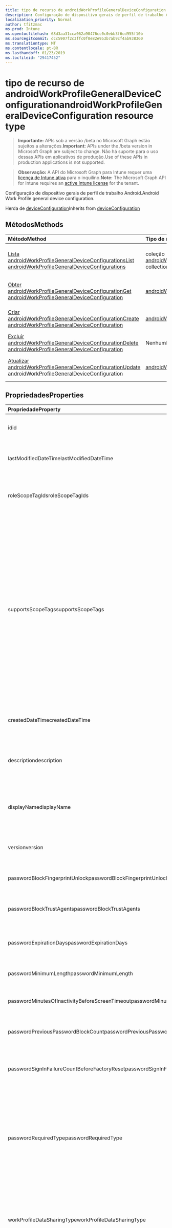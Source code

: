 ```yaml
---
title: tipo de recurso de androidWorkProfileGeneralDeviceConfiguration
description: Configuração de dispositivo gerais de perfil de trabalho Android.
localization_priority: Normal
author: tfitzmac
ms.prod: Intune
ms.openlocfilehash: 68d3aa31cca062a90476cc0c0ebb3f6cd955f10b
ms.sourcegitcommit: dcc5907f2c3ffc0f0e82e953b7ab9cf4ab938360
ms.translationtype: MT
ms.contentlocale: pt-BR
ms.lasthandoff: 01/23/2019
ms.locfileid: "29417452"
---
```

# <a name="androidworkprofilegeneraldeviceconfiguration-resource-type"></a><span data-ttu-id="fc762-103">tipo de recurso de androidWorkProfileGeneralDeviceConfiguration</span><span class="sxs-lookup"><span data-stu-id="fc762-103">androidWorkProfileGeneralDeviceConfiguration resource type</span></span>

> <span data-ttu-id="fc762-104">**Importante:** APIs sob a versão /beta no Microsoft Graph estão sujeitos a alterações.</span><span class="sxs-lookup"><span data-stu-id="fc762-104">**Important:** APIs under the /beta version in Microsoft Graph are subject to change.</span></span> <span data-ttu-id="fc762-105">Não há suporte para o uso dessas APIs em aplicativos de produção.</span><span class="sxs-lookup"><span data-stu-id="fc762-105">Use of these APIs in production applications is not supported.</span></span>

> <span data-ttu-id="fc762-106">**Observação:** A API do Microsoft Graph para Intune requer uma [licença de Intune ativa](https://go.microsoft.com/fwlink/?linkid=839381) para o inquilino.</span><span class="sxs-lookup"><span data-stu-id="fc762-106">**Note:** The Microsoft Graph API for Intune requires an [active Intune license](https://go.microsoft.com/fwlink/?linkid=839381) for the tenant.</span></span>

<span data-ttu-id="fc762-107">Configuração de dispositivo gerais de perfil de trabalho Android.</span><span class="sxs-lookup"><span data-stu-id="fc762-107">Android Work Profile general device configuration.</span></span>


<span data-ttu-id="fc762-108">Herda de [deviceConfiguration](../resources/intune-deviceconfig-deviceconfiguration.md)</span><span class="sxs-lookup"><span data-stu-id="fc762-108">Inherits from [deviceConfiguration](../resources/intune-deviceconfig-deviceconfiguration.md)</span></span>

## <a name="methods"></a><span data-ttu-id="fc762-109">Métodos</span><span class="sxs-lookup"><span data-stu-id="fc762-109">Methods</span></span>
|<span data-ttu-id="fc762-110">Método</span><span class="sxs-lookup"><span data-stu-id="fc762-110">Method</span></span>|<span data-ttu-id="fc762-111">Tipo de retorno</span><span class="sxs-lookup"><span data-stu-id="fc762-111">Return Type</span></span>|<span data-ttu-id="fc762-112">Descrição</span><span class="sxs-lookup"><span data-stu-id="fc762-112">Description</span></span>|
|:---|:---|:---|
|[<span data-ttu-id="fc762-113">Lista androidWorkProfileGeneralDeviceConfigurations</span><span class="sxs-lookup"><span data-stu-id="fc762-113">List androidWorkProfileGeneralDeviceConfigurations</span></span>](../api/intune-deviceconfig-androidworkprofilegeneraldeviceconfiguration-list.md)|<span data-ttu-id="fc762-114">coleção [androidWorkProfileGeneralDeviceConfiguration](../resources/intune-deviceconfig-androidworkprofilegeneraldeviceconfiguration.md)</span><span class="sxs-lookup"><span data-stu-id="fc762-114">[androidWorkProfileGeneralDeviceConfiguration](../resources/intune-deviceconfig-androidworkprofilegeneraldeviceconfiguration.md) collection</span></span>|<span data-ttu-id="fc762-115">Lista as propriedades e os relacionamentos dos objetos [androidWorkProfileGeneralDeviceConfiguration](../resources/intune-deviceconfig-androidworkprofilegeneraldeviceconfiguration.md) .</span><span class="sxs-lookup"><span data-stu-id="fc762-115">List properties and relationships of the [androidWorkProfileGeneralDeviceConfiguration](../resources/intune-deviceconfig-androidworkprofilegeneraldeviceconfiguration.md) objects.</span></span>|
|[<span data-ttu-id="fc762-116">Obter androidWorkProfileGeneralDeviceConfiguration</span><span class="sxs-lookup"><span data-stu-id="fc762-116">Get androidWorkProfileGeneralDeviceConfiguration</span></span>](../api/intune-deviceconfig-androidworkprofilegeneraldeviceconfiguration-get.md)|[<span data-ttu-id="fc762-117">androidWorkProfileGeneralDeviceConfiguration</span><span class="sxs-lookup"><span data-stu-id="fc762-117">androidWorkProfileGeneralDeviceConfiguration</span></span>](../resources/intune-deviceconfig-androidworkprofilegeneraldeviceconfiguration.md)|<span data-ttu-id="fc762-118">Leia as propriedades e os relacionamentos do objeto [androidWorkProfileGeneralDeviceConfiguration](../resources/intune-deviceconfig-androidworkprofilegeneraldeviceconfiguration.md) .</span><span class="sxs-lookup"><span data-stu-id="fc762-118">Read properties and relationships of the [androidWorkProfileGeneralDeviceConfiguration](../resources/intune-deviceconfig-androidworkprofilegeneraldeviceconfiguration.md) object.</span></span>|
|[<span data-ttu-id="fc762-119">Criar androidWorkProfileGeneralDeviceConfiguration</span><span class="sxs-lookup"><span data-stu-id="fc762-119">Create androidWorkProfileGeneralDeviceConfiguration</span></span>](../api/intune-deviceconfig-androidworkprofilegeneraldeviceconfiguration-create.md)|[<span data-ttu-id="fc762-120">androidWorkProfileGeneralDeviceConfiguration</span><span class="sxs-lookup"><span data-stu-id="fc762-120">androidWorkProfileGeneralDeviceConfiguration</span></span>](../resources/intune-deviceconfig-androidworkprofilegeneraldeviceconfiguration.md)|<span data-ttu-id="fc762-121">Crie um novo objeto de [androidWorkProfileGeneralDeviceConfiguration](../resources/intune-deviceconfig-androidworkprofilegeneraldeviceconfiguration.md) .</span><span class="sxs-lookup"><span data-stu-id="fc762-121">Create a new [androidWorkProfileGeneralDeviceConfiguration](../resources/intune-deviceconfig-androidworkprofilegeneraldeviceconfiguration.md) object.</span></span>|
|[<span data-ttu-id="fc762-122">Excluir androidWorkProfileGeneralDeviceConfiguration</span><span class="sxs-lookup"><span data-stu-id="fc762-122">Delete androidWorkProfileGeneralDeviceConfiguration</span></span>](../api/intune-deviceconfig-androidworkprofilegeneraldeviceconfiguration-delete.md)|<span data-ttu-id="fc762-123">Nenhum</span><span class="sxs-lookup"><span data-stu-id="fc762-123">None</span></span>|<span data-ttu-id="fc762-124">Exclui um [androidWorkProfileGeneralDeviceConfiguration](../resources/intune-deviceconfig-androidworkprofilegeneraldeviceconfiguration.md).</span><span class="sxs-lookup"><span data-stu-id="fc762-124">Deletes a [androidWorkProfileGeneralDeviceConfiguration](../resources/intune-deviceconfig-androidworkprofilegeneraldeviceconfiguration.md).</span></span>|
|[<span data-ttu-id="fc762-125">Atualizar androidWorkProfileGeneralDeviceConfiguration</span><span class="sxs-lookup"><span data-stu-id="fc762-125">Update androidWorkProfileGeneralDeviceConfiguration</span></span>](../api/intune-deviceconfig-androidworkprofilegeneraldeviceconfiguration-update.md)|[<span data-ttu-id="fc762-126">androidWorkProfileGeneralDeviceConfiguration</span><span class="sxs-lookup"><span data-stu-id="fc762-126">androidWorkProfileGeneralDeviceConfiguration</span></span>](../resources/intune-deviceconfig-androidworkprofilegeneraldeviceconfiguration.md)|<span data-ttu-id="fc762-127">Atualize as propriedades de um objeto [androidWorkProfileGeneralDeviceConfiguration](../resources/intune-deviceconfig-androidworkprofilegeneraldeviceconfiguration.md) .</span><span class="sxs-lookup"><span data-stu-id="fc762-127">Update the properties of a [androidWorkProfileGeneralDeviceConfiguration](../resources/intune-deviceconfig-androidworkprofilegeneraldeviceconfiguration.md) object.</span></span>|

## <a name="properties"></a><span data-ttu-id="fc762-128">Propriedades</span><span class="sxs-lookup"><span data-stu-id="fc762-128">Properties</span></span>
|<span data-ttu-id="fc762-129">Propriedade</span><span class="sxs-lookup"><span data-stu-id="fc762-129">Property</span></span>|<span data-ttu-id="fc762-130">Tipo</span><span class="sxs-lookup"><span data-stu-id="fc762-130">Type</span></span>|<span data-ttu-id="fc762-131">Descrição</span><span class="sxs-lookup"><span data-stu-id="fc762-131">Description</span></span>|
|:---|:---|:---|
|<span data-ttu-id="fc762-132">id</span><span class="sxs-lookup"><span data-stu-id="fc762-132">id</span></span>|<span data-ttu-id="fc762-133">String</span><span class="sxs-lookup"><span data-stu-id="fc762-133">String</span></span>|<span data-ttu-id="fc762-134">Chave da entidade.</span><span class="sxs-lookup"><span data-stu-id="fc762-134">Key of the entity.</span></span> <span data-ttu-id="fc762-135">Herdado de [deviceConfiguration](../resources/intune-deviceconfig-deviceconfiguration.md)</span><span class="sxs-lookup"><span data-stu-id="fc762-135">Inherited from [deviceConfiguration](../resources/intune-deviceconfig-deviceconfiguration.md)</span></span>|
|<span data-ttu-id="fc762-136">lastModifiedDateTime</span><span class="sxs-lookup"><span data-stu-id="fc762-136">lastModifiedDateTime</span></span>|<span data-ttu-id="fc762-137">DateTimeOffset</span><span class="sxs-lookup"><span data-stu-id="fc762-137">DateTimeOffset</span></span>|<span data-ttu-id="fc762-138">DateTime da última modificação do objeto.</span><span class="sxs-lookup"><span data-stu-id="fc762-138">DateTime the object was last modified.</span></span> <span data-ttu-id="fc762-139">Herdado de [deviceConfiguration](../resources/intune-deviceconfig-deviceconfiguration.md)</span><span class="sxs-lookup"><span data-stu-id="fc762-139">Inherited from [deviceConfiguration](../resources/intune-deviceconfig-deviceconfiguration.md)</span></span>|
|<span data-ttu-id="fc762-140">roleScopeTagIds</span><span class="sxs-lookup"><span data-stu-id="fc762-140">roleScopeTagIds</span></span>|<span data-ttu-id="fc762-141">String collection</span><span class="sxs-lookup"><span data-stu-id="fc762-141">String collection</span></span>|<span data-ttu-id="fc762-142">Lista de escopo marcas para essa instância da entidade.</span><span class="sxs-lookup"><span data-stu-id="fc762-142">List of Scope Tags for this Entity instance.</span></span> <span data-ttu-id="fc762-143">Herdado de [deviceConfiguration](../resources/intune-deviceconfig-deviceconfiguration.md)</span><span class="sxs-lookup"><span data-stu-id="fc762-143">Inherited from [deviceConfiguration](../resources/intune-deviceconfig-deviceconfiguration.md)</span></span>|
|<span data-ttu-id="fc762-144">supportsScopeTags</span><span class="sxs-lookup"><span data-stu-id="fc762-144">supportsScopeTags</span></span>|<span data-ttu-id="fc762-145">Boolean</span><span class="sxs-lookup"><span data-stu-id="fc762-145">Boolean</span></span>|<span data-ttu-id="fc762-146">Indica se ou não a configuração de dispositivo subjacente suporta a atribuição de marcas de escopo.</span><span class="sxs-lookup"><span data-stu-id="fc762-146">Indicates whether or not the underlying Device Configuration supports the assignment of scope tags.</span></span> <span data-ttu-id="fc762-147">Atribuir à propriedade ScopeTags não é permitida quando esse valor for false e entidades não estarão visíveis para usuários com escopo.</span><span class="sxs-lookup"><span data-stu-id="fc762-147">Assigning to the ScopeTags property is not allowed when this value is false and entities will not be visible to scoped users.</span></span> <span data-ttu-id="fc762-148">Isso ocorre para políticas herdadas criadas no Silverlight e pode ser resolvido excluindo e recriando a política no Portal do Windows Azure.</span><span class="sxs-lookup"><span data-stu-id="fc762-148">This occurs for Legacy policies created in Silverlight and can be resolved by deleting and recreating the policy in the Azure Portal.</span></span> <span data-ttu-id="fc762-149">Esta propriedade é somente leitura.</span><span class="sxs-lookup"><span data-stu-id="fc762-149">This property is read-only.</span></span> <span data-ttu-id="fc762-150">Herdado de [deviceConfiguration](../resources/intune-deviceconfig-deviceconfiguration.md)</span><span class="sxs-lookup"><span data-stu-id="fc762-150">Inherited from [deviceConfiguration](../resources/intune-deviceconfig-deviceconfiguration.md)</span></span>|
|<span data-ttu-id="fc762-151">createdDateTime</span><span class="sxs-lookup"><span data-stu-id="fc762-151">createdDateTime</span></span>|<span data-ttu-id="fc762-152">DateTimeOffset</span><span class="sxs-lookup"><span data-stu-id="fc762-152">DateTimeOffset</span></span>|<span data-ttu-id="fc762-153">DateTime em que o objeto foi criado.</span><span class="sxs-lookup"><span data-stu-id="fc762-153">DateTime the object was created.</span></span> <span data-ttu-id="fc762-154">Herdado de [deviceConfiguration](../resources/intune-deviceconfig-deviceconfiguration.md)</span><span class="sxs-lookup"><span data-stu-id="fc762-154">Inherited from [deviceConfiguration](../resources/intune-deviceconfig-deviceconfiguration.md)</span></span>|
|<span data-ttu-id="fc762-155">description</span><span class="sxs-lookup"><span data-stu-id="fc762-155">description</span></span>|<span data-ttu-id="fc762-156">String</span><span class="sxs-lookup"><span data-stu-id="fc762-156">String</span></span>|<span data-ttu-id="fc762-157">O administrador forneceu a descrição da Configuração do dispositivo.</span><span class="sxs-lookup"><span data-stu-id="fc762-157">Admin provided description of the Device Configuration.</span></span> <span data-ttu-id="fc762-158">Herdado de [deviceConfiguration](../resources/intune-deviceconfig-deviceconfiguration.md)</span><span class="sxs-lookup"><span data-stu-id="fc762-158">Inherited from [deviceConfiguration](../resources/intune-deviceconfig-deviceconfiguration.md)</span></span>|
|<span data-ttu-id="fc762-159">displayName</span><span class="sxs-lookup"><span data-stu-id="fc762-159">displayName</span></span>|<span data-ttu-id="fc762-160">String</span><span class="sxs-lookup"><span data-stu-id="fc762-160">String</span></span>|<span data-ttu-id="fc762-161">O administrador forneceu o nome da Configuração do dispositivo.</span><span class="sxs-lookup"><span data-stu-id="fc762-161">Admin provided name of the device configuration.</span></span> <span data-ttu-id="fc762-162">Herdado de [deviceConfiguration](../resources/intune-deviceconfig-deviceconfiguration.md)</span><span class="sxs-lookup"><span data-stu-id="fc762-162">Inherited from [deviceConfiguration](../resources/intune-deviceconfig-deviceconfiguration.md)</span></span>|
|<span data-ttu-id="fc762-163">version</span><span class="sxs-lookup"><span data-stu-id="fc762-163">version</span></span>|<span data-ttu-id="fc762-164">Int32</span><span class="sxs-lookup"><span data-stu-id="fc762-164">Int32</span></span>|<span data-ttu-id="fc762-165">Versão da configuração do dispositivo.</span><span class="sxs-lookup"><span data-stu-id="fc762-165">Version of the device configuration.</span></span> <span data-ttu-id="fc762-166">Herdado de [deviceConfiguration](../resources/intune-deviceconfig-deviceconfiguration.md)</span><span class="sxs-lookup"><span data-stu-id="fc762-166">Inherited from [deviceConfiguration](../resources/intune-deviceconfig-deviceconfiguration.md)</span></span>|
|<span data-ttu-id="fc762-167">passwordBlockFingerprintUnlock</span><span class="sxs-lookup"><span data-stu-id="fc762-167">passwordBlockFingerprintUnlock</span></span>|<span data-ttu-id="fc762-168">Boolean</span><span class="sxs-lookup"><span data-stu-id="fc762-168">Boolean</span></span>|<span data-ttu-id="fc762-169">Indica se o desbloqueio de impressão digital deve ou não ser bloqueado.</span><span class="sxs-lookup"><span data-stu-id="fc762-169">Indicates whether or not to block fingerprint unlock.</span></span>|
|<span data-ttu-id="fc762-170">passwordBlockTrustAgents</span><span class="sxs-lookup"><span data-stu-id="fc762-170">passwordBlockTrustAgents</span></span>|<span data-ttu-id="fc762-171">Boolean</span><span class="sxs-lookup"><span data-stu-id="fc762-171">Boolean</span></span>|<span data-ttu-id="fc762-172">Indica se o Smart Lock e outros agentes confiáveis devem ou não ser bloqueados.</span><span class="sxs-lookup"><span data-stu-id="fc762-172">Indicates whether or not to block Smart Lock and other trust agents.</span></span>|
|<span data-ttu-id="fc762-173">passwordExpirationDays</span><span class="sxs-lookup"><span data-stu-id="fc762-173">passwordExpirationDays</span></span>|<span data-ttu-id="fc762-174">Int32</span><span class="sxs-lookup"><span data-stu-id="fc762-174">Int32</span></span>|<span data-ttu-id="fc762-175">Número de dias antes da expiração da senha.</span><span class="sxs-lookup"><span data-stu-id="fc762-175">Number of days before the password expires.</span></span> <span data-ttu-id="fc762-176">Valores válidos de 1 a 365</span><span class="sxs-lookup"><span data-stu-id="fc762-176">Valid values 1 to 365</span></span>|
|<span data-ttu-id="fc762-177">passwordMinimumLength</span><span class="sxs-lookup"><span data-stu-id="fc762-177">passwordMinimumLength</span></span>|<span data-ttu-id="fc762-178">Int32</span><span class="sxs-lookup"><span data-stu-id="fc762-178">Int32</span></span>|<span data-ttu-id="fc762-179">Comprimento mínimo das senhas.</span><span class="sxs-lookup"><span data-stu-id="fc762-179">Minimum length of passwords.</span></span> <span data-ttu-id="fc762-180">Valores válidos de 4 a 16</span><span class="sxs-lookup"><span data-stu-id="fc762-180">Valid values 4 to 16</span></span>|
|<span data-ttu-id="fc762-181">passwordMinutesOfInactivityBeforeScreenTimeout</span><span class="sxs-lookup"><span data-stu-id="fc762-181">passwordMinutesOfInactivityBeforeScreenTimeout</span></span>|<span data-ttu-id="fc762-182">Int32</span><span class="sxs-lookup"><span data-stu-id="fc762-182">Int32</span></span>|<span data-ttu-id="fc762-183">Minutos de inatividade antes que a tela atinja o tempo limite.</span><span class="sxs-lookup"><span data-stu-id="fc762-183">Minutes of inactivity before the screen times out.</span></span>|
|<span data-ttu-id="fc762-184">passwordPreviousPasswordBlockCount</span><span class="sxs-lookup"><span data-stu-id="fc762-184">passwordPreviousPasswordBlockCount</span></span>|<span data-ttu-id="fc762-185">Int32</span><span class="sxs-lookup"><span data-stu-id="fc762-185">Int32</span></span>|<span data-ttu-id="fc762-186">Número de senhas anteriores para bloquear.</span><span class="sxs-lookup"><span data-stu-id="fc762-186">Number of previous passwords to block.</span></span> <span data-ttu-id="fc762-187">Valores válidos de 0 a 24</span><span class="sxs-lookup"><span data-stu-id="fc762-187">Valid values 0 to 24</span></span>|
|<span data-ttu-id="fc762-188">passwordSignInFailureCountBeforeFactoryReset</span><span class="sxs-lookup"><span data-stu-id="fc762-188">passwordSignInFailureCountBeforeFactoryReset</span></span>|<span data-ttu-id="fc762-189">Int32</span><span class="sxs-lookup"><span data-stu-id="fc762-189">Int32</span></span>|<span data-ttu-id="fc762-190">Número permitido de falhas de entrada antes da redefinição de fábrica.</span><span class="sxs-lookup"><span data-stu-id="fc762-190">Number of sign in failures allowed before factory reset.</span></span> <span data-ttu-id="fc762-191">Valores válidos 1 a 16</span><span class="sxs-lookup"><span data-stu-id="fc762-191">Valid values 1 to 16</span></span>|
|<span data-ttu-id="fc762-192">passwordRequiredType</span><span class="sxs-lookup"><span data-stu-id="fc762-192">passwordRequiredType</span></span>|[<span data-ttu-id="fc762-193">androidWorkProfileRequiredPasswordType</span><span class="sxs-lookup"><span data-stu-id="fc762-193">androidWorkProfileRequiredPasswordType</span></span>](../resources/intune-deviceconfig-androidworkprofilerequiredpasswordtype.md)|<span data-ttu-id="fc762-194">Tipo de senha necessário.</span><span class="sxs-lookup"><span data-stu-id="fc762-194">Type of password that is required.</span></span> <span data-ttu-id="fc762-195">Os valores possíveis são: `deviceDefault`, `lowSecurityBiometric`, `required`, `atLeastNumeric`, `numericComplex`, `atLeastAlphabetic`, `atLeastAlphanumeric`, `alphanumericWithSymbols`.</span><span class="sxs-lookup"><span data-stu-id="fc762-195">Possible values are: `deviceDefault`, `lowSecurityBiometric`, `required`, `atLeastNumeric`, `numericComplex`, `atLeastAlphabetic`, `atLeastAlphanumeric`, `alphanumericWithSymbols`.</span></span>|
|<span data-ttu-id="fc762-196">workProfileDataSharingType</span><span class="sxs-lookup"><span data-stu-id="fc762-196">workProfileDataSharingType</span></span>|[<span data-ttu-id="fc762-197">androidWorkProfileCrossProfileDataSharingType</span><span class="sxs-lookup"><span data-stu-id="fc762-197">androidWorkProfileCrossProfileDataSharingType</span></span>](../resources/intune-deviceconfig-androidworkprofilecrossprofiledatasharingtype.md)|<span data-ttu-id="fc762-198">Tipo de dados de compartilhamento que é permitido.</span><span class="sxs-lookup"><span data-stu-id="fc762-198">Type of data sharing that is allowed.</span></span> <span data-ttu-id="fc762-199">Os valores possíveis são: `deviceDefault`, `preventAny`, `allowPersonalToWork`, `noRestrictions`.</span><span class="sxs-lookup"><span data-stu-id="fc762-199">Possible values are: `deviceDefault`, `preventAny`, `allowPersonalToWork`, `noRestrictions`.</span></span>|
|<span data-ttu-id="fc762-200">workProfileBlockNotificationsWhileDeviceLocked</span><span class="sxs-lookup"><span data-stu-id="fc762-200">workProfileBlockNotificationsWhileDeviceLocked</span></span>|<span data-ttu-id="fc762-201">Boolean</span><span class="sxs-lookup"><span data-stu-id="fc762-201">Boolean</span></span>|<span data-ttu-id="fc762-202">Indica se deve ou não bloquear notificações de dispositivo bloqueado.</span><span class="sxs-lookup"><span data-stu-id="fc762-202">Indicates whether or not to block notifications while device locked.</span></span>|
|<span data-ttu-id="fc762-203">workProfileBlockAddingAccounts</span><span class="sxs-lookup"><span data-stu-id="fc762-203">workProfileBlockAddingAccounts</span></span>|<span data-ttu-id="fc762-204">Boolean</span><span class="sxs-lookup"><span data-stu-id="fc762-204">Boolean</span></span>|<span data-ttu-id="fc762-205">Impedir que os usuários de adicionar/remover contas no perfil de trabalho.</span><span class="sxs-lookup"><span data-stu-id="fc762-205">Block users from adding/removing accounts in work profile.</span></span>|
|<span data-ttu-id="fc762-206">workProfileBluetoothEnableContactSharing</span><span class="sxs-lookup"><span data-stu-id="fc762-206">workProfileBluetoothEnableContactSharing</span></span>|<span data-ttu-id="fc762-207">Boolean</span><span class="sxs-lookup"><span data-stu-id="fc762-207">Boolean</span></span>|<span data-ttu-id="fc762-208">Permitir que os dispositivos bluetooth acessar contatos da empresa.</span><span class="sxs-lookup"><span data-stu-id="fc762-208">Allow bluetooth devices to access enterprise contacts.</span></span>|
|<span data-ttu-id="fc762-209">workProfileBlockScreenCapture</span><span class="sxs-lookup"><span data-stu-id="fc762-209">workProfileBlockScreenCapture</span></span>|<span data-ttu-id="fc762-210">Boolean</span><span class="sxs-lookup"><span data-stu-id="fc762-210">Boolean</span></span>|<span data-ttu-id="fc762-211">Captura de tela de bloqueio no perfil de trabalho.</span><span class="sxs-lookup"><span data-stu-id="fc762-211">Block screen capture in work profile.</span></span>|
|<span data-ttu-id="fc762-212">workProfileBlockCrossProfileCallerId</span><span class="sxs-lookup"><span data-stu-id="fc762-212">workProfileBlockCrossProfileCallerId</span></span>|<span data-ttu-id="fc762-213">Boolean</span><span class="sxs-lookup"><span data-stu-id="fc762-213">Boolean</span></span>|<span data-ttu-id="fc762-214">Bloquear exibição trabalho perfil ID do chamador no perfil pessoal.</span><span class="sxs-lookup"><span data-stu-id="fc762-214">Block display work profile caller ID in personal profile.</span></span>|
|<span data-ttu-id="fc762-215">workProfileBlockCamera</span><span class="sxs-lookup"><span data-stu-id="fc762-215">workProfileBlockCamera</span></span>|<span data-ttu-id="fc762-216">Boolean</span><span class="sxs-lookup"><span data-stu-id="fc762-216">Boolean</span></span>|<span data-ttu-id="fc762-217">Câmera de perfil de trabalho de bloco.</span><span class="sxs-lookup"><span data-stu-id="fc762-217">Block work profile camera.</span></span>|
|<span data-ttu-id="fc762-218">workProfileBlockCrossProfileContactsSearch</span><span class="sxs-lookup"><span data-stu-id="fc762-218">workProfileBlockCrossProfileContactsSearch</span></span>|<span data-ttu-id="fc762-219">Boolean</span><span class="sxs-lookup"><span data-stu-id="fc762-219">Boolean</span></span>|<span data-ttu-id="fc762-220">Disponibilidade do bloco trabalho perfil contatos no perfil pessoal.</span><span class="sxs-lookup"><span data-stu-id="fc762-220">Block work profile contacts availability in personal profile.</span></span>|
|<span data-ttu-id="fc762-221">workProfileBlockCrossProfileCopyPaste</span><span class="sxs-lookup"><span data-stu-id="fc762-221">workProfileBlockCrossProfileCopyPaste</span></span>|<span data-ttu-id="fc762-222">Boolean</span><span class="sxs-lookup"><span data-stu-id="fc762-222">Boolean</span></span>|<span data-ttu-id="fc762-223">Boolean que indica se a configuração não permitir cruzado perfil copiar/colar está habilitada.</span><span class="sxs-lookup"><span data-stu-id="fc762-223">Boolean that indicates if the setting disallow cross profile copy/paste is enabled.</span></span>|
|<span data-ttu-id="fc762-224">workProfileDefaultAppPermissionPolicy</span><span class="sxs-lookup"><span data-stu-id="fc762-224">workProfileDefaultAppPermissionPolicy</span></span>|[<span data-ttu-id="fc762-225">androidWorkProfileDefaultAppPermissionPolicyType</span><span class="sxs-lookup"><span data-stu-id="fc762-225">androidWorkProfileDefaultAppPermissionPolicyType</span></span>](../resources/intune-deviceconfig-androidworkprofiledefaultapppermissionpolicytype.md)|<span data-ttu-id="fc762-226">Tipo de senha necessário.</span><span class="sxs-lookup"><span data-stu-id="fc762-226">Type of password that is required.</span></span> <span data-ttu-id="fc762-227">Os valores possíveis são: `deviceDefault`, `prompt`, `autoGrant`, `autoDeny`.</span><span class="sxs-lookup"><span data-stu-id="fc762-227">Possible values are: `deviceDefault`, `prompt`, `autoGrant`, `autoDeny`.</span></span>|
|<span data-ttu-id="fc762-228">workProfilePasswordBlockFingerprintUnlock</span><span class="sxs-lookup"><span data-stu-id="fc762-228">workProfilePasswordBlockFingerprintUnlock</span></span>|<span data-ttu-id="fc762-229">Boolean</span><span class="sxs-lookup"><span data-stu-id="fc762-229">Boolean</span></span>|<span data-ttu-id="fc762-230">Indica se o bloqueio da impressão digital ou não desbloquear para o perfil de trabalho.</span><span class="sxs-lookup"><span data-stu-id="fc762-230">Indicates whether or not to block fingerprint unlock for work profile.</span></span>|
|<span data-ttu-id="fc762-231">workProfilePasswordBlockTrustAgents</span><span class="sxs-lookup"><span data-stu-id="fc762-231">workProfilePasswordBlockTrustAgents</span></span>|<span data-ttu-id="fc762-232">Boolean</span><span class="sxs-lookup"><span data-stu-id="fc762-232">Boolean</span></span>|<span data-ttu-id="fc762-233">Indica se deve ou não bloquear bloqueio inteligente e outros operadores de confiabilidade para o perfil de trabalho.</span><span class="sxs-lookup"><span data-stu-id="fc762-233">Indicates whether or not to block Smart Lock and other trust agents for work profile.</span></span>|
|<span data-ttu-id="fc762-234">workProfilePasswordExpirationDays</span><span class="sxs-lookup"><span data-stu-id="fc762-234">workProfilePasswordExpirationDays</span></span>|<span data-ttu-id="fc762-235">Int32</span><span class="sxs-lookup"><span data-stu-id="fc762-235">Int32</span></span>|<span data-ttu-id="fc762-236">Número de dias até a senha do perfil de trabalho expira.</span><span class="sxs-lookup"><span data-stu-id="fc762-236">Number of days before the work profile password expires.</span></span> <span data-ttu-id="fc762-237">Valores válidos de 1 a 365</span><span class="sxs-lookup"><span data-stu-id="fc762-237">Valid values 1 to 365</span></span>|
|<span data-ttu-id="fc762-238">workProfilePasswordMinimumLength</span><span class="sxs-lookup"><span data-stu-id="fc762-238">workProfilePasswordMinimumLength</span></span>|<span data-ttu-id="fc762-239">Int32</span><span class="sxs-lookup"><span data-stu-id="fc762-239">Int32</span></span>|<span data-ttu-id="fc762-240">Comprimento mínimo da senha do perfil de trabalho.</span><span class="sxs-lookup"><span data-stu-id="fc762-240">Minimum length of work profile password.</span></span> <span data-ttu-id="fc762-241">Valores válidos de 4 a 16</span><span class="sxs-lookup"><span data-stu-id="fc762-241">Valid values 4 to 16</span></span>|
|<span data-ttu-id="fc762-242">workProfilePasswordMinNumericCharacters</span><span class="sxs-lookup"><span data-stu-id="fc762-242">workProfilePasswordMinNumericCharacters</span></span>|<span data-ttu-id="fc762-243">Int32</span><span class="sxs-lookup"><span data-stu-id="fc762-243">Int32</span></span>|<span data-ttu-id="fc762-244">Número mínimo de caracteres numéricos necessários em senha do perfil de trabalho.</span><span class="sxs-lookup"><span data-stu-id="fc762-244">Minimum # of numeric characters required in work profile password.</span></span> <span data-ttu-id="fc762-245">Valores válidos 1 a 10</span><span class="sxs-lookup"><span data-stu-id="fc762-245">Valid values 1 to 10</span></span>|
|<span data-ttu-id="fc762-246">workProfilePasswordMinNonLetterCharacters</span><span class="sxs-lookup"><span data-stu-id="fc762-246">workProfilePasswordMinNonLetterCharacters</span></span>|<span data-ttu-id="fc762-247">Int32</span><span class="sxs-lookup"><span data-stu-id="fc762-247">Int32</span></span>|<span data-ttu-id="fc762-248">Número mínimo de caracteres não alfabéticos necessários em senha de perfil de trabalho.</span><span class="sxs-lookup"><span data-stu-id="fc762-248">Minimum # of non-letter characters required in work profile password.</span></span> <span data-ttu-id="fc762-249">Valores válidos 1 a 10</span><span class="sxs-lookup"><span data-stu-id="fc762-249">Valid values 1 to 10</span></span>|
|<span data-ttu-id="fc762-250">workProfilePasswordMinLetterCharacters</span><span class="sxs-lookup"><span data-stu-id="fc762-250">workProfilePasswordMinLetterCharacters</span></span>|<span data-ttu-id="fc762-251">Int32</span><span class="sxs-lookup"><span data-stu-id="fc762-251">Int32</span></span>|<span data-ttu-id="fc762-252">Número mínimo de caracteres de carta necessários em senha de perfil de trabalho.</span><span class="sxs-lookup"><span data-stu-id="fc762-252">Minimum # of letter characters required in work profile password.</span></span> <span data-ttu-id="fc762-253">Valores válidos 1 a 10</span><span class="sxs-lookup"><span data-stu-id="fc762-253">Valid values 1 to 10</span></span>|
|<span data-ttu-id="fc762-254">workProfilePasswordMinLowerCaseCharacters</span><span class="sxs-lookup"><span data-stu-id="fc762-254">workProfilePasswordMinLowerCaseCharacters</span></span>|<span data-ttu-id="fc762-255">Int32</span><span class="sxs-lookup"><span data-stu-id="fc762-255">Int32</span></span>|<span data-ttu-id="fc762-256">Número mínimo de caracteres minúscula necessários em senha de perfil de trabalho.</span><span class="sxs-lookup"><span data-stu-id="fc762-256">Minimum # of lower-case characters required in work profile password.</span></span> <span data-ttu-id="fc762-257">Valores válidos 1 a 10</span><span class="sxs-lookup"><span data-stu-id="fc762-257">Valid values 1 to 10</span></span>|
|<span data-ttu-id="fc762-258">workProfilePasswordMinUpperCaseCharacters</span><span class="sxs-lookup"><span data-stu-id="fc762-258">workProfilePasswordMinUpperCaseCharacters</span></span>|<span data-ttu-id="fc762-259">Int32</span><span class="sxs-lookup"><span data-stu-id="fc762-259">Int32</span></span>|<span data-ttu-id="fc762-260">Número mínimo de caracteres de maiusculas necessários em senha de perfil de trabalho.</span><span class="sxs-lookup"><span data-stu-id="fc762-260">Minimum # of upper-case characters required in work profile password.</span></span> <span data-ttu-id="fc762-261">Valores válidos 1 a 10</span><span class="sxs-lookup"><span data-stu-id="fc762-261">Valid values 1 to 10</span></span>|
|<span data-ttu-id="fc762-262">workProfilePasswordMinSymbolCharacters</span><span class="sxs-lookup"><span data-stu-id="fc762-262">workProfilePasswordMinSymbolCharacters</span></span>|<span data-ttu-id="fc762-263">Int32</span><span class="sxs-lookup"><span data-stu-id="fc762-263">Int32</span></span>|<span data-ttu-id="fc762-264">Número mínimo de símbolos necessários em senha de perfil de trabalho.</span><span class="sxs-lookup"><span data-stu-id="fc762-264">Minimum # of symbols required in work profile password.</span></span> <span data-ttu-id="fc762-265">Valores válidos 1 a 10</span><span class="sxs-lookup"><span data-stu-id="fc762-265">Valid values 1 to 10</span></span>|
|<span data-ttu-id="fc762-266">workProfilePasswordMinutesOfInactivityBeforeScreenTimeout</span><span class="sxs-lookup"><span data-stu-id="fc762-266">workProfilePasswordMinutesOfInactivityBeforeScreenTimeout</span></span>|<span data-ttu-id="fc762-267">Int32</span><span class="sxs-lookup"><span data-stu-id="fc762-267">Int32</span></span>|<span data-ttu-id="fc762-268">Minutos de inatividade antes que a tela atinja o tempo limite.</span><span class="sxs-lookup"><span data-stu-id="fc762-268">Minutes of inactivity before the screen times out.</span></span>|
|<span data-ttu-id="fc762-269">workProfilePasswordPreviousPasswordBlockCount</span><span class="sxs-lookup"><span data-stu-id="fc762-269">workProfilePasswordPreviousPasswordBlockCount</span></span>|<span data-ttu-id="fc762-270">Int32</span><span class="sxs-lookup"><span data-stu-id="fc762-270">Int32</span></span>|<span data-ttu-id="fc762-271">Número de senhas anteriores de perfil de trabalho para bloquear.</span><span class="sxs-lookup"><span data-stu-id="fc762-271">Number of previous work profile passwords to block.</span></span> <span data-ttu-id="fc762-272">Valores válidos de 0 a 24</span><span class="sxs-lookup"><span data-stu-id="fc762-272">Valid values 0 to 24</span></span>|
|<span data-ttu-id="fc762-273">workProfilePasswordSignInFailureCountBeforeFactoryReset</span><span class="sxs-lookup"><span data-stu-id="fc762-273">workProfilePasswordSignInFailureCountBeforeFactoryReset</span></span>|<span data-ttu-id="fc762-274">Int32</span><span class="sxs-lookup"><span data-stu-id="fc762-274">Int32</span></span>|<span data-ttu-id="fc762-275">Número de falhas permitidas antes que o perfil de trabalho é removido e todos os dados corporativos excluídos de entrada.</span><span class="sxs-lookup"><span data-stu-id="fc762-275">Number of sign in failures allowed before work profile is removed and all corporate data deleted.</span></span> <span data-ttu-id="fc762-276">Valores válidos 1 a 16</span><span class="sxs-lookup"><span data-stu-id="fc762-276">Valid values 1 to 16</span></span>|
|<span data-ttu-id="fc762-277">workProfilePasswordRequiredType</span><span class="sxs-lookup"><span data-stu-id="fc762-277">workProfilePasswordRequiredType</span></span>|[<span data-ttu-id="fc762-278">androidWorkProfileRequiredPasswordType</span><span class="sxs-lookup"><span data-stu-id="fc762-278">androidWorkProfileRequiredPasswordType</span></span>](../resources/intune-deviceconfig-androidworkprofilerequiredpasswordtype.md)|<span data-ttu-id="fc762-279">Tipo de senha de perfil de trabalho que é necessário.</span><span class="sxs-lookup"><span data-stu-id="fc762-279">Type of work profile password that is required.</span></span> <span data-ttu-id="fc762-280">Os valores possíveis são: `deviceDefault`, `lowSecurityBiometric`, `required`, `atLeastNumeric`, `numericComplex`, `atLeastAlphabetic`, `atLeastAlphanumeric`, `alphanumericWithSymbols`.</span><span class="sxs-lookup"><span data-stu-id="fc762-280">Possible values are: `deviceDefault`, `lowSecurityBiometric`, `required`, `atLeastNumeric`, `numericComplex`, `atLeastAlphabetic`, `atLeastAlphanumeric`, `alphanumericWithSymbols`.</span></span>|
|<span data-ttu-id="fc762-281">workProfileRequirePassword</span><span class="sxs-lookup"><span data-stu-id="fc762-281">workProfileRequirePassword</span></span>|<span data-ttu-id="fc762-282">Boolean</span><span class="sxs-lookup"><span data-stu-id="fc762-282">Boolean</span></span>|<span data-ttu-id="fc762-283">A senha é necessária ou não para o perfil de trabalho</span><span class="sxs-lookup"><span data-stu-id="fc762-283">Password is required or not for work profile</span></span>|
|<span data-ttu-id="fc762-284">securityRequireVerifyApps</span><span class="sxs-lookup"><span data-stu-id="fc762-284">securityRequireVerifyApps</span></span>|<span data-ttu-id="fc762-285">Boolean</span><span class="sxs-lookup"><span data-stu-id="fc762-285">Boolean</span></span>|<span data-ttu-id="fc762-286">Exige que o recurso de verificação de aplicativos Android esteja ativado.</span><span class="sxs-lookup"><span data-stu-id="fc762-286">Require the Android Verify apps feature is turned on.</span></span>|
|<span data-ttu-id="fc762-287">vpnAlwaysOnPackageIdentifier</span><span class="sxs-lookup"><span data-stu-id="fc762-287">vpnAlwaysOnPackageIdentifier</span></span>|<span data-ttu-id="fc762-288">String</span><span class="sxs-lookup"><span data-stu-id="fc762-288">String</span></span>|<span data-ttu-id="fc762-289">Habilite o modo de bloqueio para VPN sempre ativada.</span><span class="sxs-lookup"><span data-stu-id="fc762-289">Enable lockdown mode for always-on VPN.</span></span>|
|<span data-ttu-id="fc762-290">vpnEnableAlwaysOnLockdownMode</span><span class="sxs-lookup"><span data-stu-id="fc762-290">vpnEnableAlwaysOnLockdownMode</span></span>|<span data-ttu-id="fc762-291">Boolean</span><span class="sxs-lookup"><span data-stu-id="fc762-291">Boolean</span></span>|<span data-ttu-id="fc762-292">Habilite o modo de bloqueio para VPN sempre ativada.</span><span class="sxs-lookup"><span data-stu-id="fc762-292">Enable lockdown mode for always-on VPN.</span></span>|

## <a name="relationships"></a><span data-ttu-id="fc762-293">Relações</span><span class="sxs-lookup"><span data-stu-id="fc762-293">Relationships</span></span>
|<span data-ttu-id="fc762-294">Relação</span><span class="sxs-lookup"><span data-stu-id="fc762-294">Relationship</span></span>|<span data-ttu-id="fc762-295">Tipo</span><span class="sxs-lookup"><span data-stu-id="fc762-295">Type</span></span>|<span data-ttu-id="fc762-296">Descrição</span><span class="sxs-lookup"><span data-stu-id="fc762-296">Description</span></span>|
|:---|:---|:---|
|<span data-ttu-id="fc762-297">groupAssignments</span><span class="sxs-lookup"><span data-stu-id="fc762-297">groupAssignments</span></span>|<span data-ttu-id="fc762-298">coleção [deviceConfigurationGroupAssignment](../resources/intune-deviceconfig-deviceconfigurationgroupassignment.md)</span><span class="sxs-lookup"><span data-stu-id="fc762-298">[deviceConfigurationGroupAssignment](../resources/intune-deviceconfig-deviceconfigurationgroupassignment.md) collection</span></span>|<span data-ttu-id="fc762-299">A lista de atribuições de grupo para o perfil de configuração do dispositivo.</span><span class="sxs-lookup"><span data-stu-id="fc762-299">The list of group assignments for the device configuration profile.</span></span> <span data-ttu-id="fc762-300">Herdado de [deviceConfiguration](../resources/intune-deviceconfig-deviceconfiguration.md)</span><span class="sxs-lookup"><span data-stu-id="fc762-300">Inherited from [deviceConfiguration](../resources/intune-deviceconfig-deviceconfiguration.md)</span></span>|
|<span data-ttu-id="fc762-301">assignments</span><span class="sxs-lookup"><span data-stu-id="fc762-301">assignments</span></span>|<span data-ttu-id="fc762-302">Coleção [deviceConfigurationAssignment](../resources/intune-deviceconfig-deviceconfigurationassignment.md)</span><span class="sxs-lookup"><span data-stu-id="fc762-302">[deviceConfigurationAssignment](../resources/intune-deviceconfig-deviceconfigurationassignment.md) collection</span></span>|<span data-ttu-id="fc762-303">A lista de atribuições para o perfil de configuração do dispositivo.</span><span class="sxs-lookup"><span data-stu-id="fc762-303">The list of assignments for the device configuration profile.</span></span> <span data-ttu-id="fc762-304">Herdado de [deviceConfiguration](../resources/intune-deviceconfig-deviceconfiguration.md)</span><span class="sxs-lookup"><span data-stu-id="fc762-304">Inherited from [deviceConfiguration](../resources/intune-deviceconfig-deviceconfiguration.md)</span></span>|
|<span data-ttu-id="fc762-305">deviceStatuses</span><span class="sxs-lookup"><span data-stu-id="fc762-305">deviceStatuses</span></span>|<span data-ttu-id="fc762-306">Coleção [deviceConfigurationDeviceStatus](../resources/intune-deviceconfig-deviceconfigurationdevicestatus.md)</span><span class="sxs-lookup"><span data-stu-id="fc762-306">[deviceConfigurationDeviceStatus](../resources/intune-deviceconfig-deviceconfigurationdevicestatus.md) collection</span></span>|<span data-ttu-id="fc762-307">Status de instalação da configuração do dispositivo por dispositivo.</span><span class="sxs-lookup"><span data-stu-id="fc762-307">Device configuration installation status by device.</span></span> <span data-ttu-id="fc762-308">Herdado de [deviceConfiguration](../resources/intune-deviceconfig-deviceconfiguration.md)</span><span class="sxs-lookup"><span data-stu-id="fc762-308">Inherited from [deviceConfiguration](../resources/intune-deviceconfig-deviceconfiguration.md)</span></span>|
|<span data-ttu-id="fc762-309">userStatuses</span><span class="sxs-lookup"><span data-stu-id="fc762-309">userStatuses</span></span>|<span data-ttu-id="fc762-310">Coleção [deviceConfigurationUserStatus](../resources/intune-deviceconfig-deviceconfigurationuserstatus.md)</span><span class="sxs-lookup"><span data-stu-id="fc762-310">[deviceConfigurationUserStatus](../resources/intune-deviceconfig-deviceconfigurationuserstatus.md) collection</span></span>|<span data-ttu-id="fc762-311">Status de instalação da configuração de dispositivo por usuário.</span><span class="sxs-lookup"><span data-stu-id="fc762-311">Device configuration installation status by user.</span></span> <span data-ttu-id="fc762-312">Herdado de [deviceConfiguration](../resources/intune-deviceconfig-deviceconfiguration.md)</span><span class="sxs-lookup"><span data-stu-id="fc762-312">Inherited from [deviceConfiguration](../resources/intune-deviceconfig-deviceconfiguration.md)</span></span>|
|<span data-ttu-id="fc762-313">deviceStatusOverview</span><span class="sxs-lookup"><span data-stu-id="fc762-313">deviceStatusOverview</span></span>|[<span data-ttu-id="fc762-314">deviceConfigurationDeviceOverview</span><span class="sxs-lookup"><span data-stu-id="fc762-314">deviceConfigurationDeviceOverview</span></span>](../resources/intune-deviceconfig-deviceconfigurationdeviceoverview.md)|<span data-ttu-id="fc762-315">Visão geral de status dos dispositivos na Configuração do dispositivo Herdada de [deviceConfiguration](../resources/intune-deviceconfig-deviceconfiguration.md)</span><span class="sxs-lookup"><span data-stu-id="fc762-315">Device Configuration devices status overview Inherited from [deviceConfiguration](../resources/intune-deviceconfig-deviceconfiguration.md)</span></span>|
|<span data-ttu-id="fc762-316">userStatusOverview</span><span class="sxs-lookup"><span data-stu-id="fc762-316">userStatusOverview</span></span>|[<span data-ttu-id="fc762-317">deviceConfigurationUserOverview</span><span class="sxs-lookup"><span data-stu-id="fc762-317">deviceConfigurationUserOverview</span></span>](../resources/intune-deviceconfig-deviceconfigurationuseroverview.md)|<span data-ttu-id="fc762-318">Visão geral de status dos usuários na Configuração do dispositivo Herdada de [deviceConfiguration](../resources/intune-deviceconfig-deviceconfiguration.md)</span><span class="sxs-lookup"><span data-stu-id="fc762-318">Device Configuration users status overview Inherited from [deviceConfiguration](../resources/intune-deviceconfig-deviceconfiguration.md)</span></span>|
|<span data-ttu-id="fc762-319">deviceSettingStateSummaries</span><span class="sxs-lookup"><span data-stu-id="fc762-319">deviceSettingStateSummaries</span></span>|<span data-ttu-id="fc762-320">Coleção [settingStateDeviceSummary](../resources/intune-deviceconfig-settingstatedevicesummary.md)</span><span class="sxs-lookup"><span data-stu-id="fc762-320">[settingStateDeviceSummary](../resources/intune-deviceconfig-settingstatedevicesummary.md) collection</span></span>|<span data-ttu-id="fc762-321">Resumo de dispositivo de estado de configuração do dispositivo Herdada do [deviceConfiguration](../resources/intune-deviceconfig-deviceconfiguration.md)</span><span class="sxs-lookup"><span data-stu-id="fc762-321">Device Configuration Setting State Device Summary Inherited from [deviceConfiguration](../resources/intune-deviceconfig-deviceconfiguration.md)</span></span>|

## <a name="json-representation"></a><span data-ttu-id="fc762-322">Representação JSON</span><span class="sxs-lookup"><span data-stu-id="fc762-322">JSON Representation</span></span>
<span data-ttu-id="fc762-323">Veja a seguir uma representação JSON do recurso.</span><span class="sxs-lookup"><span data-stu-id="fc762-323">Here is a JSON representation of the resource.</span></span>
<!-- {
  "blockType": "resource",
  "keyProperty": "id",
  "@odata.type": "microsoft.graph.androidWorkProfileGeneralDeviceConfiguration"
}
-->
``` json
{
  "@odata.type": "#microsoft.graph.androidWorkProfileGeneralDeviceConfiguration",
  "id": "String (identifier)",
  "lastModifiedDateTime": "String (timestamp)",
  "roleScopeTagIds": [
    "String"
  ],
  "supportsScopeTags": true,
  "createdDateTime": "String (timestamp)",
  "description": "String",
  "displayName": "String",
  "version": 1024,
  "passwordBlockFingerprintUnlock": true,
  "passwordBlockTrustAgents": true,
  "passwordExpirationDays": 1024,
  "passwordMinimumLength": 1024,
  "passwordMinutesOfInactivityBeforeScreenTimeout": 1024,
  "passwordPreviousPasswordBlockCount": 1024,
  "passwordSignInFailureCountBeforeFactoryReset": 1024,
  "passwordRequiredType": "String",
  "workProfileDataSharingType": "String",
  "workProfileBlockNotificationsWhileDeviceLocked": true,
  "workProfileBlockAddingAccounts": true,
  "workProfileBluetoothEnableContactSharing": true,
  "workProfileBlockScreenCapture": true,
  "workProfileBlockCrossProfileCallerId": true,
  "workProfileBlockCamera": true,
  "workProfileBlockCrossProfileContactsSearch": true,
  "workProfileBlockCrossProfileCopyPaste": true,
  "workProfileDefaultAppPermissionPolicy": "String",
  "workProfilePasswordBlockFingerprintUnlock": true,
  "workProfilePasswordBlockTrustAgents": true,
  "workProfilePasswordExpirationDays": 1024,
  "workProfilePasswordMinimumLength": 1024,
  "workProfilePasswordMinNumericCharacters": 1024,
  "workProfilePasswordMinNonLetterCharacters": 1024,
  "workProfilePasswordMinLetterCharacters": 1024,
  "workProfilePasswordMinLowerCaseCharacters": 1024,
  "workProfilePasswordMinUpperCaseCharacters": 1024,
  "workProfilePasswordMinSymbolCharacters": 1024,
  "workProfilePasswordMinutesOfInactivityBeforeScreenTimeout": 1024,
  "workProfilePasswordPreviousPasswordBlockCount": 1024,
  "workProfilePasswordSignInFailureCountBeforeFactoryReset": 1024,
  "workProfilePasswordRequiredType": "String",
  "workProfileRequirePassword": true,
  "securityRequireVerifyApps": true,
  "vpnAlwaysOnPackageIdentifier": "String",
  "vpnEnableAlwaysOnLockdownMode": true
}
```




